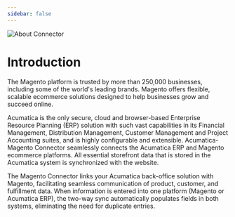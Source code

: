 ```yaml
---
sidebar: false
---
```

![About Connector](/about-product.jpg)

# Introduction

The Magento platform is trusted by more than 250,000 businesses, including some of the world's
leading brands. Magento offers flexible, scalable ecommerce solutions designed to help businesses
grow and succeed online.

Acumatica is the only secure, cloud and browser-based Enterprise Resource Planning (ERP) solution
with such vast capabilities in its Financial Management, Distribution Management, Customer
Management and Project Accounting suites, and is highly configurable and extensible.
Acumatica-Magento Connector seamlessly connects the Acumatica ERP and Magento ecommerce
platforms. All essential storefront data that is stored in the Acumatica system is synchronized with
the website. 

The Magento Connector links your Acumatica back-office solution with Magento, facilitating seamless communication of product, customer, and fulfillment data. When information is entered into one platform (Magento or Acumatica ERP), the two-way sync automatically populates fields in both systems, eliminating the need for duplicate entries.